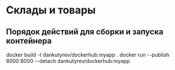 # Склады и товары

## Порядок действий для сборки и запуска контейнера

docker build -t dankutyrev/dockerhub:myapp .
docker run --publish 8000:8000 --detach dankutyrev/dockerhub:myapp
